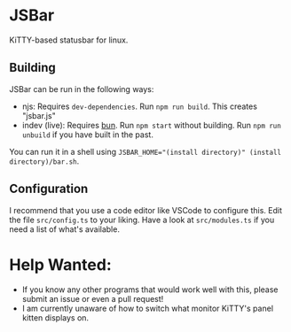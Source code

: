 # JSBar
KiTTY-based statusbar for linux.

## Building
JSBar can be run in the following ways:
- njs: Requires `dev-dependencies`. Run `npm run build`. This creates "jsbar.js"
- indev (live): Requires [bun](https://bun.sh). Run `npm start` without building. Run `npm run unbuild` if you have built in the past.

You can run it in a shell using `JSBAR_HOME="(install directory)" (install directory)/bar.sh`.

## Configuration
I recommend that you use a code editor like VSCode to configure this. Edit the file `src/config.ts` to your liking. Have a look at `src/modules.ts` if you need a list of what's available.

# Help Wanted:
- If you know any other programs that would work well with this, please submit an issue or even a pull request!
- I am currently unaware of how to switch what monitor KiTTY's panel kitten displays on.
